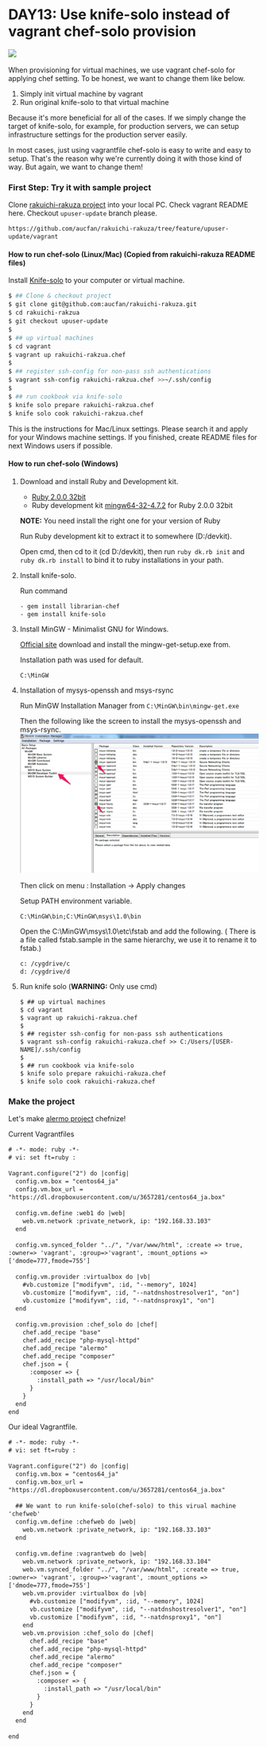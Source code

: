 DAY13: Use knife-solo instead of vagrant chef-solo provision
============================================================

![](img/day13_chefsolo.png)

When provisioning for virtual machines, we use vagrant chef-solo for applying chef setting.
To be honest, we want to change them like below.

1. Simply init virtual machine by vagrant
2. Run original knife-solo to that virtual machine

Because it's more beneficial for all of the cases.
If we simply change the target of knife-solo, for example, for production servers,
we can setup infrastructure settings for the production server easily.

In most cases, just using vagrantfile chef-solo is easy to write and easy to setup.
That's the reason why we're currently doing it with those kind of way. But again, we want to change them!


### First Step: Try it with sample project

Clone [rakuichi-rakuza project](https://github.com/aucfan/rakuichi-rakuza) into your local PC. Check vagrant README here. Checkout ``upuser-update`` branch please.

```
https://github.com/aucfan/rakuichi-rakuza/tree/feature/upuser-update/vagrant
```

#### How to run chef-solo (Linux/Mac) (Copied from rakuichi-rakuza README files)

Install [Knife-solo](http://matschaffer.github.io/knife-solo/) to your computer
or virtual machine.

```sh
$ ## Clone & checkout project
$ git clone git@github.com:aucfan/rakuichi-rakuza.git
$ cd rakuichi-rakzua
$ git checkout upuser-update
$
$ ## up virtual machines
$ cd vagrant
$ vagrant up rakuichi-rakzua.chef
$
$ ## register ssh-config for non-pass ssh authentications
$ vagrant ssh-config rakuichi-rakzua.chef >>~/.ssh/config
$
$ ## run cookbook via knife-solo
$ knife solo prepare rakuichi-rakzua.chef
$ knife solo cook rakuichi-rakzua.chef
```

This is the instructions for Mac/Linux settings.
Please search it and apply for your Windows machine settings.
If you finished, create README files for next Windows users if possible.


#### How to run chef-solo (Windows)

1.  Download and install Ruby and Development kit.

    - [Ruby 2.0.0 32bit](http://dl.bintray.com/oneclick/rubyinstaller/rubyinstaller-2.0.0-p598.exe?direct)
    - Ruby development kit [mingw64-32-4.7.2](http://cdn.rubyinstaller.org/archives/devkits/DevKit-mingw64-32-4.7.2-20130224-1151-sfx.exe) for Ruby 2.0.0 32bit

    **NOTE:** You need install the right one for your version of Ruby

    Run Ruby development kit to extract it to somewhere (D:/devkit).

    Open cmd, then cd to it (cd D:/devkit), then run ``` ruby dk.rb init ``` and ``` ruby dk.rb install ``` to bind it to ruby installations in your path.

2.  Install knife-solo.

    Run command

    ```
    - gem install librarian-chef
    - gem install knife-solo
    ```
    
3.  Install MinGW - Minimalist GNU for Windows.

    [Official site](http://sourceforge.net/projects/mingw/files/Installer/) download and install the mingw-get-setup.exe from.

    Installation path was used for default.

    ```
    C:\MinGW
    ```
    
4.  Installation of mysys-openssh and msys-rsync

    Run MinGW Installation Manager from ``` C:\MinGW\bin\mingw-get.exe ```

    Then the following like the screen to install the mysys-openssh and msys-rsync.
    ![](img/MinGW.png)

    Then click on menu : Installation -> Apply changes

    Setup PATH environment variable.
    ```
    C:\MinGW\bin;C:\MinGW\msys\1.0\bin
    ```

    Open the C:\MinGW\msys\1.0\etc\fstab and add the following. ( There is a file called fstab.sample in the same hierarchy, we use it to rename it to fstab.) 
    ```
    c: /cygdrive/c
    d: /cygdrive/d
    ```
    
5.  Run knife solo (**WARNING:** Only use cmd)

    ```
    $ ## up virtual machines
    $ cd vagrant
    $ vagrant up rakuichi-rakzua.chef
    $
    $ ## register ssh-config for non-pass ssh authentications
    $ vagrant ssh-config rakuichi-rakuza.chef >> C:/Users/[USER-NAME]/.ssh/config
    $
    $ ## run cookbook via knife-solo
    $ knife solo prepare rakuichi-rakuza.chef
    $ knife solo cook rakuichi-rakuza.chef
    ```

    
### Make the project

Let's make [alermo project](https://github.com/aucfan/alermo) chefnize!


Current Vagrantfiles

```
# -*- mode: ruby -*-
# vi: set ft=ruby :

Vagrant.configure("2") do |config|
  config.vm.box = "centos64_ja"
  config.vm.box_url = "https://dl.dropboxusercontent.com/u/3657281/centos64_ja.box"

  config.vm.define :web1 do |web|
    web.vm.network :private_network, ip: "192.168.33.103"
  end

  config.vm.synced_folder "../", "/var/www/html", :create => true, :owner=> 'vagrant', :group=>'vagrant', :mount_options => ['dmode=777,fmode=755']

  config.vm.provider :virtualbox do |vb|
    #vb.customize ["modifyvm", :id, "--memory", 1024]
    vb.customize ["modifyvm", :id, "--natdnshostresolver1", "on"]
    vb.customize ["modifyvm", :id, "--natdnsproxy1", "on"]
  end

  config.vm.provision :chef_solo do |chef|
    chef.add_recipe "base"
    chef.add_recipe "php-mysql-httpd"
    chef.add_recipe "alermo"
    chef.add_recipe "composer"
    chef.json = {
      :composer => {
        :install_path => "/usr/local/bin"
      }
    }
  end
end
```


Our ideal Vagrantfile.

```
# -*- mode: ruby -*-
# vi: set ft=ruby :

Vagrant.configure("2") do |config|
  config.vm.box = "centos64_ja"
  config.vm.box_url = "https://dl.dropboxusercontent.com/u/3657281/centos64_ja.box"

  ## We want to run knife-solo(chef-solo) to this virual machine 'chefweb'
  config.vm.define :chefweb do |web|
    web.vm.network :private_network, ip: "192.168.33.103"
  end

  config.vm.define :vagrantweb do |web|
    web.vm.network :private_network, ip: "192.168.33.104"
    web.vm.synced_folder "../", "/var/www/html", :create => true, :owner=> 'vagrant', :group=>'vagrant', :mount_options => ['dmode=777,fmode=755']
    web.vm.provider :virtualbox do |vb|
      #vb.customize ["modifyvm", :id, "--memory", 1024]
      vb.customize ["modifyvm", :id, "--natdnshostresolver1", "on"]
      vb.customize ["modifyvm", :id, "--natdnsproxy1", "on"]
    end
    web.vm.provision :chef_solo do |chef|
      chef.add_recipe "base"
      chef.add_recipe "php-mysql-httpd"
      chef.add_recipe "alermo"
      chef.add_recipe "composer"
      chef.json = {
        :composer => {
          :install_path => "/usr/local/bin"
        }
      }
    end
  end

end
```

